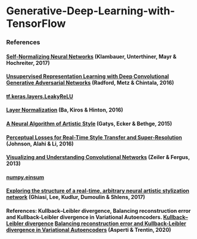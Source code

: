 # Generative-Deep-Learning-with-TensorFlow


### References
#### [Self-Normalizing Neural Networks](https://arxiv.org/abs/1706.02515) (Klambauer, Unterthiner, Mayr & Hochreiter, 2017)

#### [Unsupervised Representation Learning with Deep Convolutional Generative Adversarial Networks](https://arxiv.org/pdf/1511.06434.pdf) (Radford, Metz & Chintala, 2016) 

#### [tf.keras.layers.LeakyReLU](https://www.tensorflow.org/api_docs/python/tf/keras/layers/LeakyReLU)

#### [Layer Normalization](https://arxiv.org/abs/1607.06450) (Ba, Kiros & Hinton, 2016)

#### [A Neural Algorithm of Artistic Style](https://arxiv.org/abs/1508.06576) (Gatys, Ecker & Bethge, 2015)

#### [Perceptual Losses for Real-Time Style Transfer and Super-Resolution](https://cs.stanford.edu/people/jcjohns/eccv16/) (Johnson, Alahi & Li, 2016)

#### [Visualizing and Understanding Convolutional Networks](https://arxiv.org/pdf/1311.2901.pdf) (Zeiler & Fergus, 2013)

#### [numpy.einsum](https://numpy.org/doc/stable/reference/generated/numpy.einsum.html)

#### [Exploring the structure of a real-time, arbitrary neural artistic stylization network](https://arxiv.org/pdf/1705.06830.pdf) (Ghiasi, Lee, Kudlur, Dumoulin & Shlens, 2017)


#### References: Kullback–Leibler divergence, Balancing reconstruction error and Kullback-Leibler divergence in Variational Autoencoders.  [Kullback–Leibler divergence](https://en.wikipedia.org/wiki/Kullback%E2%80%93Leibler_divergence)  [Balancing reconstruction error and Kullback-Leibler divergence in Variational Autoencoders](https://arxiv.org/abs/2002.07514) (Asperti & Trentin, 2020)
